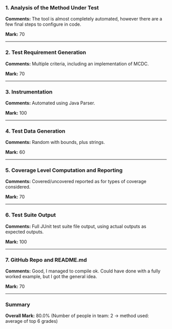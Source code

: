 ### 1. Analysis of the Method Under Test

__Comments:__ The tool is almost completely automated, however there are a few
final steps to configure in code. 

__Mark:__ 70

---

### 2. Test Requirement Generation

__Comments:__ Multiple criteria, including an implementation of MCDC.

__Mark:__ 70

---

### 3. Instrumentation

__Comments:__ Automated using Java Parser.

__Mark:__ 100

---

### 4. Test Data Generation

__Comments:__ Random with bounds, plus strings.

__Mark:__ 60

---

### 5. Coverage Level Computation and Reporting

__Comments:__ Covered/uncovered reported as for types of coverage considered.

__Mark:__ 70

---

### 6. Test Suite Output

__Comments:__ Full JUnit test suite file output, using actual outputs as
expected outputs.

__Mark:__ 100

---

### 7. GitHub Repo and README.md

__Comments:__ Good, I managed to compile ok. Could have done with a fully worked
example, but I got the general idea. 

__Mark:__ 70

---

### Summary

__Overall Mark:__ 80.0% (Number of people in team: 2 -> method used: average of top 6 grades)